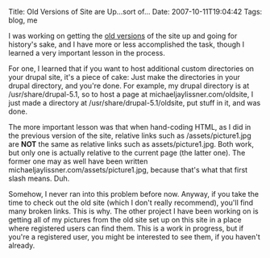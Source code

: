 Title: Old Versions of Site are Up...sort of...
Date: 2007-10-11T19:04:42
Tags: blog, me


I was working on getting the <a href="http://michaeljaylissner.com/archive/oldsite" title="Old Site">old versions</a> of the site up and going for history's sake, and I have more or less accomplished the task, though I learned a very important lesson in the process.

For one, I learned that if you want to host additional custom directories on your drupal site, it's a piece of cake: Just make the directories in your drupal directory, and you're done. For example, my drupal directory is at /usr/share/drupal-5.1, so to host a page at michaeljaylissner.com/oldsite, I just made a directory at
/usr/share/drupal-5.1/oldsite, put stuff in it, and was done.

The more important lesson was that when hand-coding HTML, as I did in the previous version of the site, relative links such as /assets/picture1.jpg are <strong>NOT</strong> the same as relative links such as assets/picture1.jpg. Both work, but only one is actually relative to the current page (the latter one). The former one may as well have been written michaeljaylissner.com/assets/picture1.jpg, because that's what that first slash means. Duh.

Somehow, I never ran into this problem before now. Anyway, if you take the time to check out the old site (which I don't really recommend), you'll find many broken links. This is why.
The other project I have been working on is getting all of my pictures from the old site set up on this site in a place where registered users can find them. This is a work in progress, but if you're a registered user, you might be interested to see them, if you haven't already. <!--break-->
